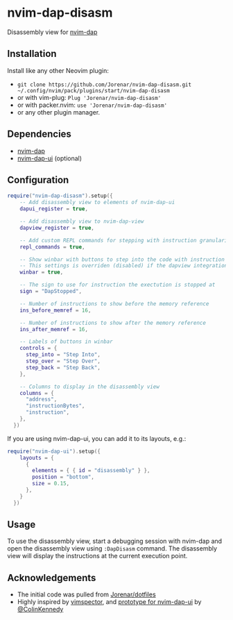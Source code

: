 nvim-dap-disasm
===============

Disassembly view for [nvim-dap](https://github.com/mfussenegger/nvim-dap)

## Installation

Install like any other Neovim plugin:

* `git clone https://github.com/Jorenar/nvim-dap-disasm.git ~/.config/nvim/pack/plugins/start/nvim-dap-disasm`
* or with vim-plug: `Plug 'Jorenar/nvim-dap-disasm'`
* or with packer.nvim: `use 'Jorenar/nvim-dap-disasm'`
* or any other plugin manager.

## Dependencies

* [nvim-dap](https://github.com/mfussenegger/nvim-dap)
* [nvim-dap-ui](https://github.com/rcarriga/nvim-dap-ui) (optional)

## Configuration

```lua
require("nvim-dap-disasm").setup({
    -- Add disassembly view to elements of nvim-dap-ui
    dapui_register = true,

    -- Add disassembly view to nvim-dap-view
    dapview_register = true,

    -- Add custom REPL commands for stepping with instruction granularity
    repl_commands = true,

    -- Show winbar with buttons to step into the code with instruction granularity
    -- This settings is overriden (disabled) if the dapview integration is enabled and the plugin is installed
    winbar = true,

    -- The sign to use for instruction the exectution is stopped at
    sign = "DapStopped",

    -- Number of instructions to show before the memory reference
    ins_before_memref = 16,

    -- Number of instructions to show after the memory reference
    ins_after_memref = 16,

    -- Labels of buttons in winbar
    controls = {
      step_into = "Step Into",
      step_over = "Step Over",
      step_back = "Step Back",
    },

    -- Columns to display in the disassembly view
    columns = {
      "address",
      "instructionBytes",
      "instruction",
    },
  })
```

If you are using nvim-dap-ui, you can add it to its layouts, e.g.:

```lua
require("nvim-dap-ui").setup({
    layouts = {
      {
        elements = { { id = "disassembly" } },
        position = "bottom",
        size = 0.15,
      },
    }
  })
```

## Usage

To use the disassembly view, start a debugging session with nvim-dap and open
the disassembly view using `:DapDisasm` command. The disassembly view will
display the instructions at the current execution point.

## Acknowledgements

* The initial code was pulled from [Jorenar/dotfiles](https://github.com/Jorenar/dotfiles)
* Highly inspired by [vimspector](https://github.com/puremourning/vimspector),
  and [prototype for nvim-dap-ui](https://github.com/rcarriga/nvim-dap-ui/pull/309)
  by [@ColinKennedy](https://github.com/ColinKennedy)
